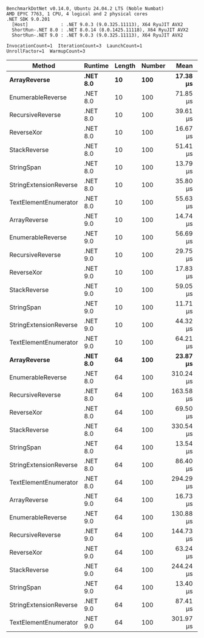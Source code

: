 ```

BenchmarkDotNet v0.14.0, Ubuntu 24.04.2 LTS (Noble Numbat)
AMD EPYC 7763, 1 CPU, 4 logical and 2 physical cores
.NET SDK 9.0.201
  [Host]            : .NET 9.0.3 (9.0.325.11113), X64 RyuJIT AVX2
  ShortRun-.NET 8.0 : .NET 8.0.14 (8.0.1425.11118), X64 RyuJIT AVX2
  ShortRun-.NET 9.0 : .NET 9.0.3 (9.0.325.11113), X64 RyuJIT AVX2

InvocationCount=1  IterationCount=3  LaunchCount=1  
UnrollFactor=1  WarmupCount=3  

```
| Method                 | Runtime  | Length | Number | Mean      | Error       | StdDev     | Median     | Min        | Max       | Allocated |
|----------------------- |--------- |------- |------- |----------:|------------:|-----------:|-----------:|-----------:|----------:|----------:|
| **ArrayReverse**           | **.NET 8.0** | **10**     | **100**    |  **17.38 μs** |   **164.95 μs** |   **9.041 μs** |  **14.386 μs** |  **10.219 μs** |  **27.54 μs** |  **10.09 KB** |
| EnumerableReverse      | .NET 8.0 | 10     | 100    |  71.85 μs |   222.46 μs |  12.194 μs |  67.087 μs |  62.748 μs |  85.70 μs |  25.72 KB |
| RecursiveReverse       | .NET 8.0 | 10     | 100    |  39.61 μs |   351.01 μs |  19.240 μs |  31.298 μs |  25.918 μs |  61.60 μs |  33.53 KB |
| ReverseXor             | .NET 8.0 | 10     | 100    |  16.67 μs |   148.07 μs |   8.116 μs |  14.267 μs |  10.030 μs |  25.72 μs |  10.09 KB |
| StackReverse           | .NET 8.0 | 10     | 100    |  51.41 μs |   254.97 μs |  13.976 μs |  43.676 μs |  43.005 μs |  67.54 μs |  31.19 KB |
| StringSpan             | .NET 8.0 | 10     | 100    |  13.79 μs |   172.93 μs |   9.479 μs |   8.486 μs |   8.155 μs |  24.74 μs |   5.41 KB |
| StringExtensionReverse | .NET 8.0 | 10     | 100    |  35.80 μs |   259.07 μs |  14.200 μs |  27.902 μs |  27.311 μs |  52.20 μs |  28.84 KB |
| TextElementEnumerator  | .NET 8.0 | 10     | 100    |  55.63 μs |    72.85 μs |   3.993 μs |  56.205 μs |  51.386 μs |  59.31 μs |  10.09 KB |
| ArrayReverse           | .NET 9.0 | 10     | 100    |  14.74 μs |   205.98 μs |  11.290 μs |   9.789 μs |   6.774 μs |  27.66 μs |  10.09 KB |
| EnumerableReverse      | .NET 9.0 | 10     | 100    |  56.69 μs |   297.47 μs |  16.306 μs |  52.127 μs |  43.151 μs |  74.79 μs |  17.91 KB |
| RecursiveReverse       | .NET 9.0 | 10     | 100    |  29.75 μs |   241.05 μs |  13.213 μs |  24.264 μs |  20.167 μs |  44.82 μs |  33.53 KB |
| ReverseXor             | .NET 9.0 | 10     | 100    |  17.83 μs |   172.51 μs |   9.456 μs |  14.267 μs |  10.680 μs |  28.55 μs |   9.81 KB |
| StackReverse           | .NET 9.0 | 10     | 100    |  59.05 μs |   385.93 μs |  21.154 μs |  49.092 μs |  44.714 μs |  83.35 μs |  31.19 KB |
| StringSpan             | .NET 9.0 | 10     | 100    |  11.71 μs |   164.14 μs |   8.997 μs |   6.963 μs |   6.071 μs |  22.08 μs |   5.41 KB |
| StringExtensionReverse | .NET 9.0 | 10     | 100    |  44.32 μs |   299.03 μs |  16.391 μs |  37.589 μs |  32.370 μs |  63.01 μs |  17.91 KB |
| TextElementEnumerator  | .NET 9.0 | 10     | 100    |  64.21 μs |   158.89 μs |   8.709 μs |  62.001 μs |  56.822 μs |  73.81 μs |  10.09 KB |
| **ArrayReverse**           | **.NET 8.0** | **64**     | **100**    |  **23.87 μs** |   **380.69 μs** |  **20.867 μs** |  **11.827 μs** |  **11.817 μs** |  **47.97 μs** |  **30.41 KB** |
| EnumerableReverse      | .NET 8.0 | 64     | 100    | 310.24 μs |   280.62 μs |  15.382 μs | 306.964 μs | 296.755 μs | 326.99 μs |  59.31 KB |
| RecursiveReverse       | .NET 8.0 | 64     | 100    | 163.58 μs |   132.61 μs |   7.269 μs | 160.521 μs | 158.347 μs | 171.88 μs | 560.88 KB |
| ReverseXor             | .NET 8.0 | 64     | 100    |  69.50 μs |   252.56 μs |  13.844 μs |  62.798 μs |  60.284 μs |  85.42 μs |  30.41 KB |
| StackReverse           | .NET 8.0 | 64     | 100    | 330.54 μs | 1,896.11 μs | 103.932 μs | 365.604 μs | 213.609 μs | 412.40 μs |  88.22 KB |
| StringSpan             | .NET 8.0 | 64     | 100    |  13.54 μs |   202.89 μs |  11.121 μs |   7.233 μs |   7.003 μs |  26.38 μs |  15.56 KB |
| StringExtensionReverse | .NET 8.0 | 64     | 100    |  86.40 μs |   518.39 μs |  28.415 μs |  70.397 μs |  69.595 μs | 119.21 μs |  68.69 KB |
| TextElementEnumerator  | .NET 8.0 | 64     | 100    | 294.29 μs |   214.87 μs |  11.778 μs | 296.354 μs | 281.617 μs | 304.90 μs |  20.25 KB |
| ArrayReverse           | .NET 9.0 | 64     | 100    |  16.73 μs |   272.89 μs |  14.958 μs |   8.155 μs |   8.035 μs |  34.00 μs |  30.13 KB |
| EnumerableReverse      | .NET 9.0 | 64     | 100    | 130.88 μs |   537.91 μs |  29.485 μs | 114.194 μs | 113.513 μs | 164.92 μs |  38.22 KB |
| RecursiveReverse       | .NET 9.0 | 64     | 100    | 144.73 μs |    11.33 μs |   0.621 μs | 144.726 μs | 144.106 μs | 145.35 μs | 560.88 KB |
| ReverseXor             | .NET 9.0 | 64     | 100    |  63.24 μs |   276.35 μs |  15.148 μs |  58.480 μs |  51.037 μs |  80.19 μs |  30.13 KB |
| StackReverse           | .NET 9.0 | 64     | 100    | 244.24 μs |   660.35 μs |  36.196 μs | 256.901 μs | 203.411 μs | 272.40 μs |  87.94 KB |
| StringSpan             | .NET 9.0 | 64     | 100    |  13.40 μs |   197.32 μs |  10.816 μs |   7.353 μs |   6.963 μs |  25.89 μs |  15.56 KB |
| StringExtensionReverse | .NET 9.0 | 64     | 100    |  87.41 μs |   331.01 μs |  18.144 μs |  94.311 μs |  66.831 μs | 101.09 μs |  38.22 KB |
| TextElementEnumerator  | .NET 9.0 | 64     | 100    | 301.97 μs |   393.72 μs |  21.581 μs | 296.626 μs | 283.560 μs | 325.72 μs |  20.25 KB |

